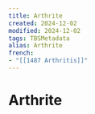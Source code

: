 ```yaml
---
title: Arthrite
created: 2024-12-02
modified: 2024-12-02
tags: TBSMetadata
alias: Arthrite
french:
- "[[1487 Arthritis]]"
---
```

# Arthrite
